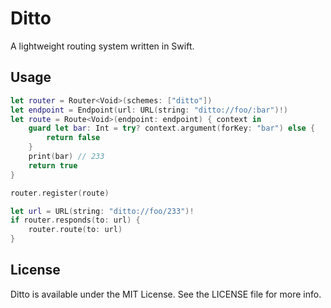 # Ditto
A lightweight routing system written in Swift.

## Usage

```swift
let router = Router<Void>(schemes: ["ditto"])
let endpoint = Endpoint(url: URL(string: "ditto://foo/:bar")!)
let route = Route<Void>(endpoint: endpoint) { context in
    guard let bar: Int = try? context.argument(forKey: "bar") else {
        return false
    }
    print(bar) // 233
    return true
}

router.register(route)

let url = URL(string: "ditto://foo/233")!
if router.responds(to: url) {
    router.route(to: url)
}
```

## License

Ditto is available under the MIT License. See the LICENSE file for more info.